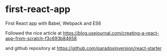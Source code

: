 # first-react-app
First React app with Babel, Webpack and ES6

Followed the nice article at https://blog.usejournal.com/creating-a-react-app-from-scratch-f3c693b84658

and github repository at https://github.com/paradoxinversion/react-starter
